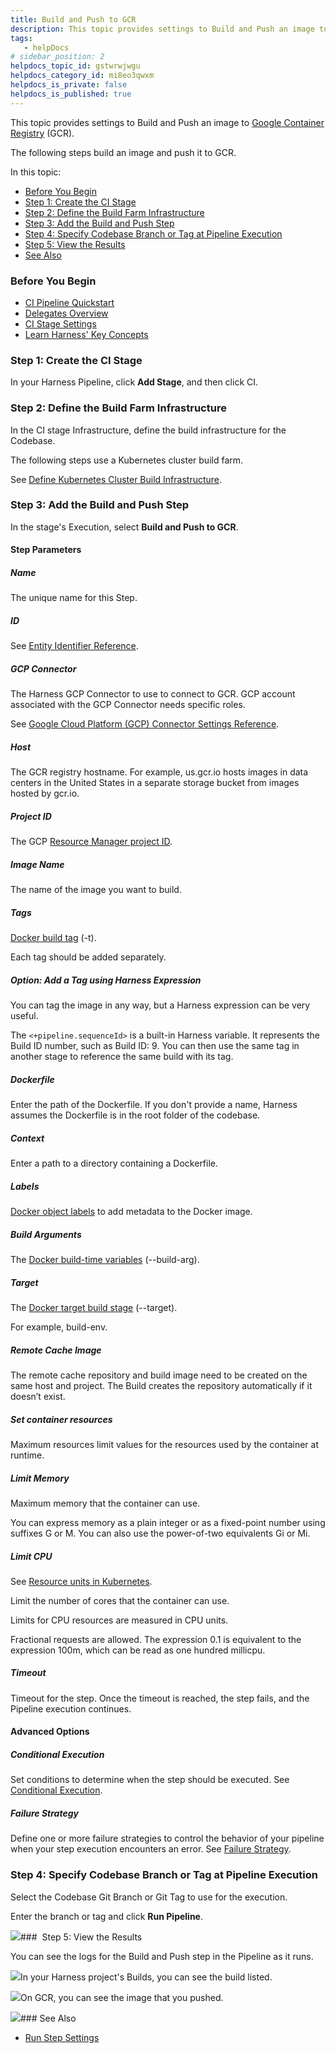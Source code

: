 ```yaml
---
title: Build and Push to GCR
description: This topic provides settings to Build and Push an image to Google Container Registry (GCR).
tags: 
   - helpDocs
# sidebar_position: 2
helpdocs_topic_id: gstwrwjwgu
helpdocs_category_id: mi8eo3qwxm
helpdocs_is_private: false
helpdocs_is_published: true
---
```


This topic provides settings to Build and Push an image to [Google Container Registry](https://cloud.google.com/container-registry) (GCR).

The following steps build an image and push it to GCR.

In this topic:

* [Before You Begin](build-and-push-to-gcr.md#undefined)
* [Step 1: Create the CI Stage](build-and-push-to-gcr.md#step-1-create-the-ci-stage)
* [Step 2: Define the Build Farm Infrastructure](build-and-push-to-gcr.md#step-2-define-the-build-farm-infrastructure)
* [Step 3: Add the Build and Push Step](build-and-push-to-gcr.md#step-3-add-the-build-and-push-step)
* [Step 4: Specify Codebase Branch or Tag at Pipeline Execution](build-and-push-to-gcr.md#step-4-specify-codebase-branch-or-tag-at-pipeline-execution)
* [Step 5: View the Results](build-and-push-to-gcr.md#step-5-view-the-results)
* [See Also](build-and-push-to-gcr.md#see-also)

### Before You Begin

* [CI Pipeline Quickstart](../../ci-quickstarts/ci-pipeline-quickstart.md)
* [Delegates Overview](https://ngdocs.harness.io/article/2k7lnc7lvl-delegates-overview)
* [CI Stage Settings](../../ci-technical-reference/ci-stage-settings.md)
* [Learn Harness' Key Concepts](https://ngdocs.harness.io/article/hv2758ro4e-learn-harness-key-concepts)

### Step 1: Create the CI Stage

In your Harness Pipeline, click **Add Stage**, and then click CI.

### Step 2: Define the Build Farm Infrastructure

In the CI stage Infrastructure, define the build infrastructure for the Codebase.

The following steps use a Kubernetes cluster build farm.

See [Define Kubernetes Cluster Build Infrastructure](https://ngdocs.harness.io/article/x7aedul8qs-kubernetes-cluster-build-infrastructure-setup).

### Step 3: Add the Build and Push Step

In the stage's Execution, select **Build and Push to GCR**.

#### Step Parameters

##### Name

The unique name for this Step.

##### ID

See [Entity Identifier Reference](https://ngdocs.harness.io/article/li0my8tcz3-entity-identifier-reference).

##### GCP Connector

The Harness GCP Connector to use to connect to GCR. GCP account associated with the GCP Connector needs specific roles.

See [Google Cloud Platform (GCP) Connector Settings Reference](https://ngdocs.harness.io/article/yykfduond6-gcs-connector-settings-reference).

##### Host

The GCR registry hostname. For example, us.gcr.io hosts images in data centers in the United States in a separate storage bucket from images hosted by gcr.io.

##### Project ID

The GCP [Resource Manager project ID](https://cloud.google.com/resource-manager/docs/creating-managing-projects#identifying_projects).

##### Image Name

The name of the image you want to build.

##### Tags

[Docker build tag](https://docs.docker.com/engine/reference/commandline/build/#tag-an-image--t) (-t).

Each tag should be added separately.

##### Option: Add a Tag using Harness Expression

You can tag the image in any way, but a Harness expression can be very useful.

The `<+pipeline.sequenceId>` is a built-in Harness variable. It represents the Build ID number, such as Build ID: 9. You can then use the same tag in another stage to reference the same build with its tag.

##### Dockerfile

Enter the path of the Dockerfile. If you don't provide a name, Harness assumes the Dockerfile is in the root folder of the codebase.

##### Context

Enter a path to a directory containing a Dockerfile.

##### Labels

[Docker object labels](https://docs.docker.com/config/labels-custom-metadata/) to add metadata to the Docker image.

##### Build Arguments

The [Docker build-time variables](https://docs.docker.com/engine/reference/commandline/build/#set-build-time-variables---build-arg) (--build-arg).

##### Target

The [Docker target build stage](https://docs.docker.com/engine/reference/commandline/build/#specifying-target-build-stage---target) (--target).

For example, build-env.

##### Remote Cache Image

The remote cache repository and build image need to be created on the same host and project. The Build creates the repository automatically if it doesn’t exist.

##### Set container resources

Maximum resources limit values for the resources used by the container at runtime.

##### Limit Memory

Maximum memory that the container can use.

You can express memory as a plain integer or as a fixed-point number using suffixes G or M. You can also use the power-of-two equivalents Gi or Mi.

##### Limit CPU

See [Resource units in Kubernetes](https://kubernetes.io/docs/concepts/configuration/manage-resources-containers/#resource-units-in-kubernetes).

Limit the number of cores that the container can use.

Limits for CPU resources are measured in CPU units.

Fractional requests are allowed. The expression 0.1 is equivalent to the expression 100m, which can be read as one hundred millicpu.

##### Timeout

Timeout for the step. Once the timeout is reached, the step fails, and the Pipeline execution continues.

#### Advanced Options

##### Conditional Execution

Set conditions to determine when the step should be executed. See [Conditional Execution](https://ngdocs.harness.io/article/i36ibenkq2-step-skip-condition-settings).

##### Failure Strategy

Define one or more failure strategies to control the behavior of your pipeline when your step execution encounters an error. See [Failure Strategy](https://ngdocs.harness.io/article/htrur23poj-step-failure-strategy-settings). 

### Step 4: Specify Codebase Branch or Tag at Pipeline Execution

Select the Codebase Git Branch or Git Tag to use for the execution.

Enter the branch or tag and click **Run Pipeline**.

![](https://files.helpdocs.io/i5nl071jo5/articles/gstwrwjwgu/1625218110739/mzt-tjleo-46-qzwrs-wgasgnarhzvqc-arrc-fmfre-nytc-fb-zaefn-6-q-ztnmgo-q-9-pdg-ogbfc-zjmyb-1-m-8-l-c-9-bc-8-cax-3-twr-1-v-gy-rg-1-w-ltiq-i-4-m-6-txwjyiu-ykge-mwd-1-hj-7-yh-gk-ei-ju)###  Step 5: View the Results

You can see the logs for the Build and Push step in the Pipeline as it runs.

![](https://files.helpdocs.io/i5nl071jo5/articles/gstwrwjwgu/1625218117572/f-fasi-omyjgn-gqw-1-mj-ng-kjrhzx-gxsahkms-4-cp-44-tkgss-fm-8-kmiue-g-0-e-wwb-0-c-mtmlx-swl-ex-eglsgo-ehbl-xkjcz-pxkvr-ler-z-7-u-zsux-amx-42-z-yby-i-4-def-xt-sx-5-t-0-llg-9-z-uok)In your Harness project's Builds, you can see the build listed.

![](https://files.helpdocs.io/i5nl071jo5/articles/gstwrwjwgu/1625218126856/ahth-iqde-si-wv-5-mvxu-r-9-n-v-81-tnpq-xzeh-e-3-p-7-h-tl-y-8-btw-ojdwv-0-ez-owzasbt-tq-e-9-hph-jjf-exqy-uen-v-30-nvs-czwia-72-u-xu-g-hipc-1-e-6-sm-jezlknje-p-72-e-3-kv-h-7-h-f-6-r-o-1-ckj-i)On GCR, you can see the image that you pushed.

![](https://files.helpdocs.io/i5nl071jo5/articles/gstwrwjwgu/1625218219885/86-mqci-xeqcvu-pj-sf-oiyi-ianh-jeq-e-41-h-9-u-d-3-p-1-u-iao-lq-2-xf-2-s-dupmi-zg-hmn-oi-qs-9-pt-vlq-t-66-m-cquj-6-efi-x-4-otztu-ybj-9-lhm-87-x-eyt-ct-fse-tdqqah-3-v-xsymn-wa-8-sfn-6-rzf-tc-e)### See Also

* [Run Step Settings](../../ci-technical-reference/run-step-settings.md)


